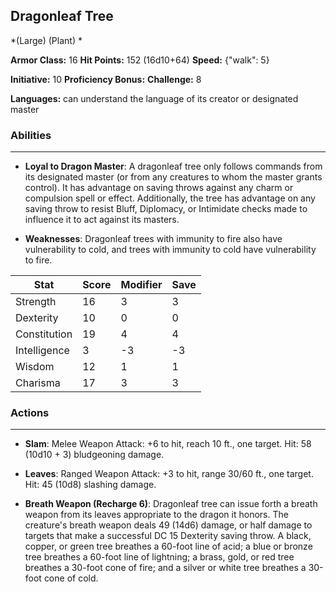 ## Dragonleaf Tree
*(Large) (Plant) *

**Armor Class:** 16
**Hit Points:** 152 (16d10+64)
**Speed:** {"walk": 5}

**Initiative:** 10
**Proficiency Bonus:**
**Challenge:** 8

**Languages:** can understand the language of its creator or designated master

### Abilities
 --- 
- **Loyal to Dragon Master**: A dragonleaf tree only follows commands from its designated master (or from any creatures to whom the master grants control). It has advantage on saving throws against any charm or compulsion spell or effect. Additionally, the tree has advantage on any saving throw to resist Bluff, Diplomacy, or Intimidate checks made to influence it to act against its masters.

- **Weaknesses**: Dragonleaf trees with immunity to fire also have vulnerability to cold, and trees with immunity to cold have vulnerability to fire.



| Stat | Score | Modifier | Save |
| ---- | ---- | ---- | ---- |
| Strength | 16 | 3 | 3 |
| Dexterity | 10 | 0 | 0 |
| Constitution | 19 | 4 | 4 |
| Intelligence | 3 | -3 | -3 |
| Wisdom | 12 | 1 | 1 |
| Charisma | 17 | 3 | 3 |

### Actions
 --- 
- **Slam**: Melee Weapon Attack: +6 to hit, reach 10 ft., one target. Hit: 58 (10d10 + 3) bludgeoning damage.

- **Leaves**: Ranged Weapon Attack: +3 to hit, range 30/60 ft., one target. Hit: 45 (10d8) slashing damage.

- **Breath Weapon (Recharge 6)**: Dragonleaf tree can issue forth a breath weapon from its leaves appropriate to the dragon it honors. The creature's breath weapon deals 49 (14d6) damage, or half damage to targets that make a successful DC 15 Dexterity saving throw. A black, copper, or green tree breathes a 60-foot line of acid; a blue or bronze tree breathes a 60-foot line of lightning; a brass, gold, or red tree breathes a 30-foot cone of fire; and a silver or white tree breathes a 30-foot cone of cold.

